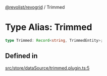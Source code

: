 [@revolist/revogrid](README.md) / Trimmed

# Type Alias: Trimmed

```ts
type Trimmed: Record<string, TrimmedEntity>;
```

## Defined in

[src/store/dataSource/trimmed.plugin.ts:5](https://github.com/revolist/revogrid/blob/04dd894203fb683ca28026a56e8b7c79feca958d/src/store/dataSource/trimmed.plugin.ts#L5)
